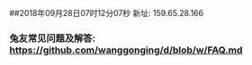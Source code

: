 ##2018年09月28日07时12分07秒 新址: 159.65.28.166
### 兔友常见问题及解答: https://github.com/wanggonging/d/blob/w/FAQ.md
